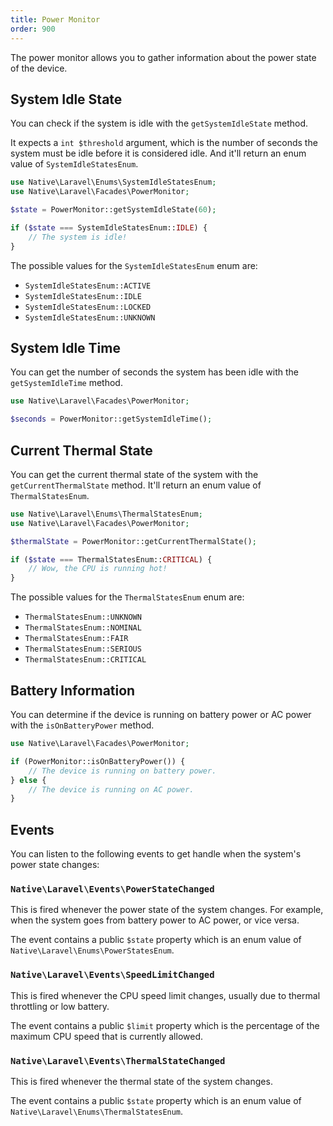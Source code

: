 ```yaml
---
title: Power Monitor
order: 900
---
```


The power monitor allows you to gather information about the power state of the device.

## System Idle State

You can check if the system is idle with the `getSystemIdleState` method.

It expects a `int $threshold` argument, which is the number of seconds the system must be idle before it is considered idle. And it'll return an enum value of `SystemIdleStatesEnum`.


```php
use Native\Laravel\Enums\SystemIdleStatesEnum;
use Native\Laravel\Facades\PowerMonitor;

$state = PowerMonitor::getSystemIdleState(60);

if ($state === SystemIdleStatesEnum::IDLE) {
    // The system is idle!
}
```

The possible values for the `SystemIdleStatesEnum` enum are:

- `SystemIdleStatesEnum::ACTIVE`
- `SystemIdleStatesEnum::IDLE`
- `SystemIdleStatesEnum::LOCKED`
- `SystemIdleStatesEnum::UNKNOWN`

## System Idle Time

You can get the number of seconds the system has been idle with the `getSystemIdleTime` method.

```php
use Native\Laravel\Facades\PowerMonitor;

$seconds = PowerMonitor::getSystemIdleTime();
```

## Current Thermal State

You can get the current thermal state of the system with the `getCurrentThermalState` method. It'll return an enum value of `ThermalStatesEnum`.

```php
use Native\Laravel\Enums\ThermalStatesEnum;
use Native\Laravel\Facades\PowerMonitor;

$thermalState = PowerMonitor::getCurrentThermalState();

if ($state === ThermalStatesEnum::CRITICAL) {
    // Wow, the CPU is running hot!
}
```

The possible values for the `ThermalStatesEnum` enum are:

- `ThermalStatesEnum::UNKNOWN`
- `ThermalStatesEnum::NOMINAL`
- `ThermalStatesEnum::FAIR`
- `ThermalStatesEnum::SERIOUS`
- `ThermalStatesEnum::CRITICAL`

## Battery Information

You can determine if the device is running on battery power or AC power with the `isOnBatteryPower` method.

```php
use Native\Laravel\Facades\PowerMonitor;

if (PowerMonitor::isOnBatteryPower()) {
    // The device is running on battery power.
} else {
    // The device is running on AC power.
}
```

## Events

You can listen to the following events to get handle when the system's power state changes:

### `Native\Laravel\Events\PowerStateChanged`

This is fired whenever the power state of the system changes. For example, when the system goes from battery power to AC power, or vice versa.

The event contains a public `$state` property which is an enum value of `Native\Laravel\Enums\PowerStatesEnum`.

### `Native\Laravel\Events\SpeedLimitChanged`

This is fired whenever the CPU speed limit changes, usually due to thermal throttling or low battery.

The event contains a public `$limit` property which is the percentage of the maximum CPU speed that is currently allowed.

### `Native\Laravel\Events\ThermalStateChanged`

This is fired whenever the thermal state of the system changes.

The event contains a public `$state` property which is an enum value of `Native\Laravel\Enums\ThermalStatesEnum`.